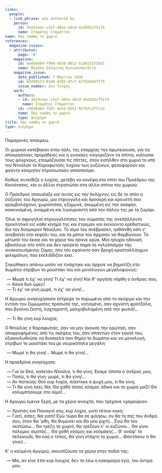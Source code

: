 ```yaml
---
links:
  people:
  - link_phrase: was authored by
    person:
      id: 4424ceec-c5e7-482e-a9cd-4a28d3cf51f4
      name: Σταμάτης Σταματίου
name: Πώς εσώθη το χωριό
references:
  magazine-issues:
  - attributes:
      page: '8'
    magazine:
      id: 0e609d69-f994-4930-8812-b188175f35d1
      name: Μεγάλη Ελληνική Εγκυκλοπαίδεια
    magazine_issue:
      date_published: 7 Μαρτίου 1926
      id: 89f09153-83d8-4285-9fc7-67fb56b8ff79
      issue_number: 2ον Τεύχος
    work:
      authors:
      - id: 4424ceec-c5e7-482e-a9cd-4a28d3cf51f4
        name: Σταμάτης Σταματίου
      id: c6638ab4-75d7-4e53-8251-027b7c2ffc2a
      name: Πώς εσώθη το χωριό
      type: Διήγημα
title: Πώς εσώθη το χωριό
type: Διήγημα
---
```


<main class="content" itemprop="text">
<p>Παραμονές απόκρεω.</p>

<p>Οι χωρικοί κατέβηκαν στην πόλι, της επαρχίας την πρωτεύουσα, για τις αποκρηάτικες προμήθειες και η γυναίκες «σιγύριζαν»
τα σπίτια, καίουσαι τους φούρνους, ετοιμάζουσαι τις πήττες, όταν εισήλθεν στο χωριό το υπό τον Ντούλαν το Καραφωτιάν,
λοχίαν των ευζώνων, φεσοφορούν και φούντο κόσμητον στρατιωτικόν απόσπασμα.</p>

<p>Καθώς συνείθιζε ο λοχίας, μετέβη να κονέψη στο σπίτι του Προέδρου της Κοινόνητος, και οι άλλοι στρατιώται στα άλλα
σπίτια του χωριού.</p>

<p>Ο Πρόεδρος απουσίαζε και αυτός εις την πολίχνην, εις δε το σπίτι η σύζυγός του Αργυρώ, μια στρογγυλή και δροσερή και
κρουστή σαν κραμβολάχανο, χωριάτισσα, εζύμωνε, σκυμμένη εις την σκάφην, κοκκινισμένη, αναμμένη και λιγουριαστή από την
πάλην της με το ζυμάρι.</p>

<p>Όλαι αι σφριγηλαί στρογγυλότητες του σώματός της ανεπάλλοντο προκλητικά εις κάθε κίνημά της και έτρεμαν και εκινούντο
ερεθιστικώς, δια τον δύσμοιρον Ντούλαν. Το αίμα του ανέβρασεν, ησθάνθη κάτι ν' ανεβαίνει στο κεφάλι του, και τα μάτια
του άρχισαν να θαμβώνουν. Το μέτωπό του έκαιε και τα χέρια του ήσανε κρύα. Μια ησυχία ηδονική εβασίλευε στο σπίτι και
δεν ηκούετο παρά το «γλύτσισμα» της ανακατευόμενης ζύμης, που του εφαίνετο σαν βροχή κρυσταλλόηχων φιλημάτων, που
εκελάϊδιζαν εκεί.</p>

<p>Σηκώθηκεν απάνω ωσάν να τινάχτηκε και άρχισε να βηματίζη στο δωμάτιο στρίβων το μουστάκι του και μονολογών μεγαλοφώνως:</p>

<ol style="list-style-type: '&mdash; '">
  <li>Μωρέ τι έχ' να γίνη! Τι έχ' να γίνη! Και θ' αργήση νάρθη ο άνδρας σου;</li>
  <li>Κάνα δυό ώρες!</li>
  <li>Τι έχ' να γίνη μωρέ, τι έχ' να γίνη!...</li>
</ol>

<p>Η Αργυρώ ανησυχήσασα έστρεψε το πυρωμένο από το σκύψιμο και την έντασι του ζυμώματος πρόσωπό της, νοτισμένο, σαν αχνιστή
φρατζόλα, που βγαίνει ζεστή, λαχταριστή, μοσχοβολημένη από την φωτιά!...</p>

<ol style="list-style-type: '&mdash; '">
  <li>Τι θα γίνη κυρ λουχία;</li>
</ol>

<p>Ο Ντούλας ο Καραφωτιάς, σαν να μην άκουσε την ερώτησι, σαν απορροφημένος από τις σκέψεις του, σαν απαντών στον εαυτό
του, εξακοολυθούσε να διασκελά σαν θηρίο το δωμάτιο και να μονολογή, στρίβων το μουστάκι του με νευρικότηλα μεγάλη:</p>

<ol style="list-style-type: '&mdash; '">
  <li>Μωρέ τι θα γίνη!... Μωρέ τι θα γίνη!...</li>
</ol>

<p>Η προεδρίνα ανησύχησε:</p>

<ol style="list-style-type: '&mdash; '">
  <li>Για το Θεό, καπετάν Ντούλα, τι θα γίνη; Έκαμε τίποτα ο άνδρας μου;</li>
  <li>Ποπώ, τι θα γίνη· μωρέ, τι θα γίνη!...</li>
  <li>Αν πιστεύης Θεό κυρ λοχία, πιάστηκε η ψυχή μου, τι θα γίνη;</li>
  <li>Τι θα γίνη λέει; Να. Θα χαθή τόσος κόσμος άδικα και το χωριό μαζί! Θα κολυμπήσουμε στο αίμα!...</li>
</ol>

<p>Η Αργυρώ έμεινε ξερή, με τα χέρια ανοιχτά, που τρέχανε «χαμούρια».</p>

<ol style="list-style-type: '&mdash; '">
  <li>Χριστός και Παναγιά σου, κυρ λοχία, γιατί τέτοιο κακό;</li>
  <li>
    Γιατί, είπες; Να γιατί! Εγώ τώρα θα σε φιλήσω, συ θα το πης του άνδρα σου, όταν θα 'ρθη, θα θυμώσει και θα μου
    ριχτή... Εγώ θα τον σκοτώσω... Θα τρέξη το χωριό, θα τρέξουν κ' οι ευζώνοι... Θα γίνει πόλεμος σωστός... Θα χαθή
    κόσμος και κοσμάκης... Θ' ανάψ' το πελεκούδι, θα καή ο τόπος, θα γίνη στάχτη το χωριό... Φαντάσου τι θα γίνει!...
  </li>
</ol>

<p>Κ' η καϋμένη Αργυρώ, σκουπίζουσα τα χέρια στην ποδιά της:</p>

<ol style="list-style-type: '&mdash; '">
  <li>Μα, αν είνε έτσι κυρ λουχία, δεν το λέω η κακομοίρα εγώ, του άντρα μου.</li>
</ol>
</main>
